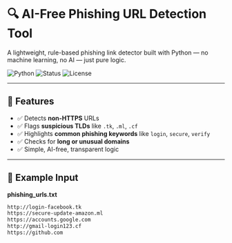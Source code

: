 # 🔍 AI-Free Phishing URL Detection Tool

A lightweight, rule-based phishing link detector built with Python — no machine learning, no AI — just pure logic.

![Python](https://img.shields.io/badge/Python-3.x-blue)
![Status](https://img.shields.io/badge/status-active-success)
![License](https://img.shields.io/badge/license-MIT-green)

---

## 🚀 Features

- ✅ Detects **non-HTTPS** URLs
- ✅ Flags **suspicious TLDs** like `.tk`, `.ml`, `.cf`
- ✅ Highlights **common phishing keywords** like `login`, `secure`, `verify`
- ✅ Checks for **long or unusual domains**
- ✅ Simple, AI-free, transparent logic

---

## 🧪 Example Input

**phishing_urls.txt**
```txt
http://login-facebook.tk
https://secure-update-amazon.ml
https://accounts.google.com
http://gmail-login123.cf
https://github.com
